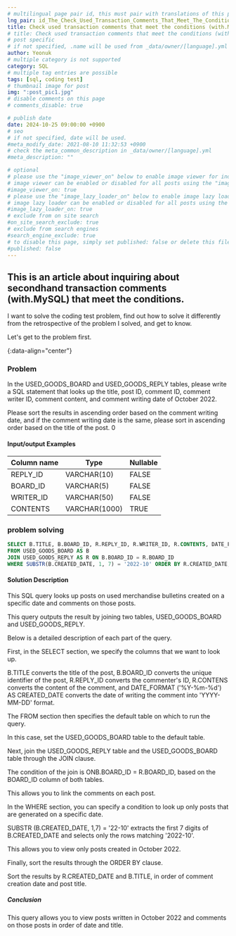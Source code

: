 ```yaml
---
# multilingual page pair id, this must pair with translations of this page. (This name must be unique)
lng_pair: id_The_Check_Used_Transaction_Comments_That_Meet_The_Conditions
title: Check used transaction comments that meet the conditions (with.MySQL)
# title: Check used transaction comments that meet the conditions (with.MySQL)
# post specific
# if not specified, .name will be used from _data/owner/[language].yml
author: Yeonuk
# multiple category is not supported
category: SQL
# multiple tag entries are possible
tags: [sql, coding test]
# thumbnail image for post
img: ":post_pic1.jpg"
# disable comments on this page
# comments_disable: true

# publish date
date: 2024-10-25 09:00:00 +0900
# seo
# if not specified, date will be used.
#meta_modify_date: 2021-08-10 11:32:53 +0900
# check the meta_common_description in _data/owner/[language].yml
#meta_description: ""

# optional
# please use the "image_viewer_on" below to enable image viewer for individual pages or posts (_posts/ or [language]/_posts folders).
# image viewer can be enabled or disabled for all posts using the "image_viewer_posts: true" setting in _data/conf/main.yml.
#image_viewer_on: true
# please use the "image_lazy_loader_on" below to enable image lazy loader for individual pages or posts (_posts/ or [language]/_posts folders).
# image lazy loader can be enabled or disabled for all posts using the "image_lazy_loader_posts: true" setting in _data/conf/main.yml.
#image_lazy_loader_on: true
# exclude from on site search
#on_site_search_exclude: true
# exclude from search engines
#search_engine_exclude: true
# to disable this page, simply set published: false or delete this file
#published: false
---
```


<!-- outline-start -->

## This is an article about inquiring about secondhand transaction comments (with.MySQL) that meet the conditions.

I want to solve the coding test problem, find out how to solve it differently from the retrospective of the problem I solved, and get to know.

Let's get to the problem first.

{:data-align="center"}

<!-- outline-end -->

### Problem

In the USED_GOODS_BOARD and USED_GOODS_REPLY tables, please write a SQL statement that looks up the title, post ID, comment ID, comment writer ID, comment content, and comment writing date of October 2022.

Please sort the results in ascending order based on the comment writing date, and if the comment writing date is the same, please sort in ascending order based on the title of the post.
0

#### Input/output Examples

| Column name | Type          | Nullable |
| ----------- | ------------- | -------- |
| REPLY_ID    | VARCHAR(10)   | FALSE    |
| BOARD_ID    | VARCHAR(5)    | FALSE    |
| WRITER_ID   | VARCHAR(50)   | FALSE    |
| CONTENTS    | VARCHAR(1000) | TRUE     |

<!-- | begin | target | words                                      | return |
| ----- | ------ | ------------------------------------------ | ------ |
| "hit" | "cog"  | ["hot", "dot", "dog", "lot", "log", "cog"] | 4      |
| "hit" | "cog"  | ["hot", "dot", "dog", "lot", "log"]        | 0      | -->

### problem solving

```sql
SELECT B.TITLE, B.BOARD_ID, R.REPLY_ID, R.WRITER_ID, R.CONTENTS, DATE_FORMAT(R.CREATED_DATE, '%Y-%m-%d') AS CREATED_DATE
FROM USED_GOODS_BOARD AS B
JOIN USED_GOODS_REPLY AS R ON B.BOARD_ID = R.BOARD_ID
WHERE SUBSTR(B.CREATED_DATE, 1, 7) = '2022-10' ORDER BY R.CREATED_DATE, B.TITLE
```

#### Solution Description

This SQL query looks up posts on used merchandise bulletins created on a specific date and comments on those posts.

This query outputs the result by joining two tables, USED_GOODS_BOARD and USED_GOODS_REPLY.

Below is a detailed description of each part of the query.

First, in the SELECT section, we specify the columns that we want to look up.

B.TITLE converts the title of the post, B.BOARD_ID converts the unique identifier of the post, R.REPLY_ID converts the commenter's ID, R.CONTENS converts the content of the comment, and DATE_FORMAT ('%Y-%m-%d') AS CREATED_DATE converts the date of writing the comment into 'YYYY-MM-DD' format.

The FROM section then specifies the default table on which to run the query.

In this case, set the USED_GOODS_BOARD table to the default table.

Next, join the USED_GOODS_REPLY table and the USED_GOODS_BOARD table through the JOIN clause.

The condition of the join is ONB.BOARD_ID = R.BOARD_ID, based on the BOARD_ID column of both tables.

This allows you to link the comments on each post.

In the WHERE section, you can specify a condition to look up only posts that are generated on a specific date.

SUBSTR (B.CREATED_DATE, 1,7) = '22-10' extracts the first 7 digits of B.CREATED_DATE and selects only the rows matching '2022-10'.

This allows you to view only posts created in October 2022.

Finally, sort the results through the ORDER BY clause.

Sort the results by R.CREATED_DATE and B.TITLE, in order of comment creation date and post title.

##### Conclusion

This query allows you to view posts written in October 2022 and comments on those posts in order of date and title.
